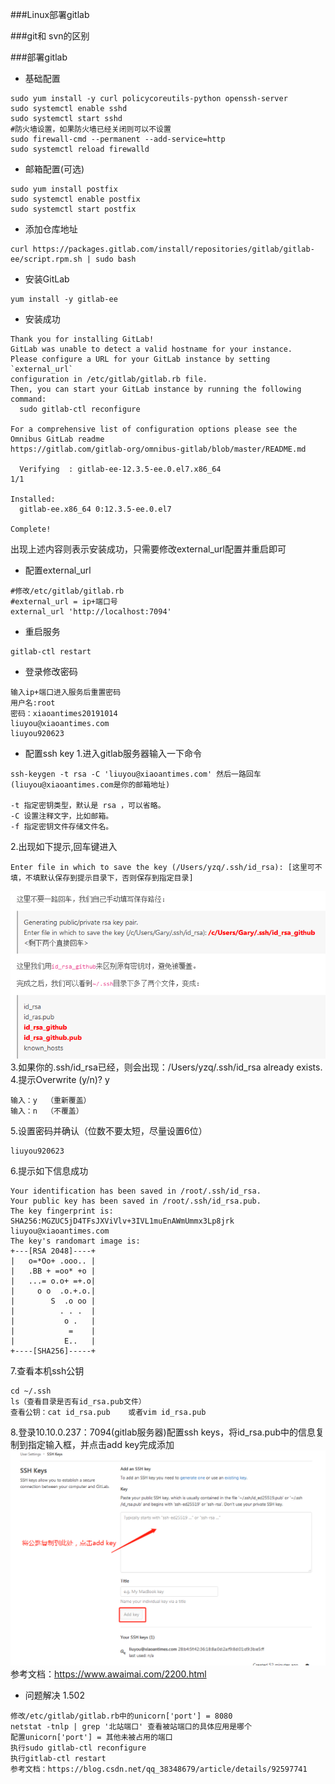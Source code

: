    ###Linux部署gitlab
   
   ###git和 svn的区别
   
   ###部署gitlab
   
- 基础配置      
```text
sudo yum install -y curl policycoreutils-python openssh-server
sudo systemctl enable sshd
sudo systemctl start sshd
#防火墙设置，如果防火墙已经关闭则可以不设置
sudo firewall-cmd --permanent --add-service=http
sudo systemctl reload firewalld
```

- 邮箱配置(可选)
```text
sudo yum install postfix
sudo systemctl enable postfix
sudo systemctl start postfix
```

- 添加仓库地址
```text
curl https://packages.gitlab.com/install/repositories/gitlab/gitlab-ee/script.rpm.sh | sudo bash
```

- 安装GitLab
```text
yum install -y gitlab-ee
```

- 安装成功
```text
Thank you for installing GitLab!
GitLab was unable to detect a valid hostname for your instance.
Please configure a URL for your GitLab instance by setting `external_url`
configuration in /etc/gitlab/gitlab.rb file.
Then, you can start your GitLab instance by running the following command:
  sudo gitlab-ctl reconfigure

For a comprehensive list of configuration options please see the Omnibus GitLab readme
https://gitlab.com/gitlab-org/omnibus-gitlab/blob/master/README.md

  Verifying  : gitlab-ee-12.3.5-ee.0.el7.x86_64                                                                                                                                                                      1/1 

Installed:
  gitlab-ee.x86_64 0:12.3.5-ee.0.el7                                                                                                                                                                                     

Complete!
```
出现上述内容则表示安装成功，只需要修改external_url配置并重启即可

- 配置external_url
```text
#修改/etc/gitlab/gitlab.rb
#external_url = ip+端口号
external_url 'http://localhost:7094'
```

- 重启服务
```text
gitlab-ctl restart
```

- 登录修改密码
```text
输入ip+端口进入服务后重置密码
用户名:root
密码：xiaoantimes20191014
liuyou@xiaoantimes.com
liuyou920623
```

- 配置ssh key
1.进入gitlab服务器输入一下命令
```text
ssh-keygen -t rsa -C 'liuyou@xiaoantimes.com' 然后一路回车(liuyou@xiaoantimes.com是你的邮箱地址)

-t 指定密钥类型，默认是 rsa ，可以省略。
-C 设置注释文字，比如邮箱。
-f 指定密钥文件存储文件名。
```
2.出现如下提示,回车键进入
```text
Enter file in which to save the key (/Users/yzq/.ssh/id_rsa): [这里可不填，不填默认保存到提示目录下，否则保存到指定目录]
```
![avatar](../imags/gitlab/gitlab-02.png) 
3.如果你的.ssh/id_rsa已经，则会出现：/Users/yzq/.ssh/id_rsa already exists.
4.提示Overwrite (y/n)? y
```text
输入：y  （重新覆盖）
输入：n  （不覆盖）
```
5.设置密码并确认（位数不要太短，尽量设置6位）
```text
liuyou920623
```
6.提示如下信息成功
```text
Your identification has been saved in /root/.ssh/id_rsa.
Your public key has been saved in /root/.ssh/id_rsa.pub.
The key fingerprint is:
SHA256:MGZUC5jD4TFsJXViVlv+3IVL1muEnAWmUmmx3Lp8jrk liuyou@xiaoantimes.com
The key's randomart image is:
+---[RSA 2048]----+
|   o=*Oo+ .ooo.. |
|   .BB + =oo* +o |
|   ...= o.o+ =+.o|
|     o o  .o.+.o.|
|        S  .o oo |
|          . . .  |
|           o .   |
|            =    |
|           E..   |
+----[SHA256]-----+
```
7.查看本机ssh公钥
```text
cd ~/.ssh
ls（查看目录是否有id_rsa.pub文件）
查看公钥：cat id_rsa.pub    或者vim id_rsa.pub
```
8.登录10.10.0.237：7094(gitlab服务器)配置ssh keys，将id_rsa.pub中的信息复制到指定输入框，并点击add key完成添加    
![avatar](../imags/gitlab/gitlab-01.png)  
参考文档：https://www.awaimai.com/2200.html
- 问题解决
1.502
```text
修改/etc/gitlab/gitlab.rb中的unicorn['port'] = 8080
netstat -tnlp | grep '北站端口' 查看被站端口的具体应用是哪个
配置unicorn['port'] = 其他未被占用的端口
执行sudo gitlab-ctl reconfigure
执行gitlab-ctl restart
参考文档：https://blog.csdn.net/qq_38348679/article/details/92597741
```
